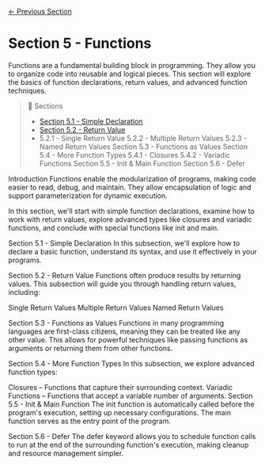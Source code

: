 [← Previous Section]()

# Section 5 - Functions

Functions are a fundamental building block in programming. They allow you to organize code into reusable and logical pieces. This section will explore the basics of function declarations, return values, and advanced function techniques.


> 📑 Sections
> - [Section 5.1 - Simple Declaration]()
> - [Section 5.2 - Return Value]()
> - 5.2.1 - Single Return Value
5.2.2 - Multiple Return Values
5.2.3 - Named Return Values
Section 5.3 - Functions as Values
Section 5.4 - More Function Types
5.4.1 - Closures
5.4.2 - Variadic Functions
Section 5.5 - Init & Main Function
Section 5.6 - Defer

Introduction
Functions enable the modularization of programs, making code easier to read, debug, and maintain. They allow encapsulation of logic and support parameterization for dynamic execution.

In this section, we'll start with simple function declarations, examine how to work with return values, explore advanced types like closures and variadic functions, and conclude with special functions like init and main.

Section 5.1 - Simple Declaration
In this subsection, we'll explore how to declare a basic function, understand its syntax, and use it effectively in your programs.

Section 5.2 - Return Value
Functions often produce results by returning values. This subsection will guide you through handling return values, including:

Single Return Values
Multiple Return Values
Named Return Values

Section 5.3 - Functions as Values
Functions in many programming languages are first-class citizens, meaning they can be treated like any other value. This allows for powerful techniques like passing functions as arguments or returning them from other functions.

Section 5.4 - More Function Types
In this subsection, we explore advanced function types:

Closures – Functions that capture their surrounding context.
Variadic Functions – Functions that accept a variable number of arguments.
Section 5.5 - Init & Main Function
The init function is automatically called before the program's execution, setting up necessary configurations. The main function serves as the entry point of the program.

Section 5.6 - Defer
The defer keyword allows you to schedule function calls to run at the end of the surrounding function's execution, making cleanup and resource management simpler.
